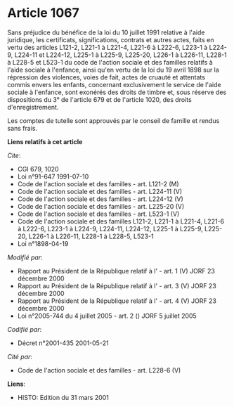 # Article 1067

Sans préjudice du bénéfice de la loi du 10 juillet 1991 relative à l'aide juridique, les certificats, significations,
contrats et autres actes, faits en vertu des articles L121-2, L221-1 à L221-4, L221-6 à L222-6, L223-1 à L224-9, L224-11 et
L224-12, L225-1 à L225-9, L225-20, L226-1 à L226-11, L228-1 à L228-5 et L523-1 du code de l'action sociale et des familles
relatifs à l'aide sociale à l'enfance, ainsi qu'en vertu de la loi du 19 avril 1898 sur la répression des violences, voies de
fait, actes de cruauté et attentats commis envers les enfants, concernant exclusivement le service de l'aide sociale à
l'enfance, sont exonérés des droits de timbre et, sous réserve des dispositions du 3° de l'article 679 et de l'article 1020,
des droits d'enregistrement.

Les comptes de tutelle sont approuvés par le conseil de famille et rendus sans frais.

**Liens relatifs à cet article**

_Cite_:

  - CGI 679, 1020
  - Loi n°91-647 1991-07-10
  - Code de l'action sociale et des familles - art. L121-2 (M)
  - Code de l'action sociale et des familles - art. L224-11 (V)
  - Code de l'action sociale et des familles - art. L224-12 (V)
  - Code de l'action sociale et des familles - art. L225-20 (V)
  - Code de l'action sociale et des familles - art. L523-1 (V)
  - Code de l'action sociale et des familles L121-2, L221-1 à L221-4, L221-6 à L222-6, L223-1 à L224-9, L224-11, L224-12, L225-1 à L225-9, L225-20, L226-1 à L226-11, L228-1 à L228-5, L523-1
  - Loi n°1898-04-19

_Modifié par_:

  - Rapport au Président de la République relatif à l' - art. 1 (V) JORF 23 décembre 2000
  - Rapport au Président de la République relatif à l' - art. 3 (V) JORF 23 décembre 2000
  - Rapport au Président de la République relatif à l' - art. 4 (V) JORF 23 décembre 2000
  - Loi n°2005-744 du 4 juillet 2005 - art. 2 () JORF 5 juillet 2005

_Codifié par_:

  - Décret n°2001-435 2001-05-21

_Cité par_:

  - Code de l'action sociale et des familles - art. L228-6 (V)

**Liens**:

  - HISTO: Edition du 31 mars 2001

